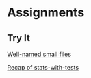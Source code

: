 # Assignments

## Try It

[Well-named small files](small.md)

[Recap of stats-with-tests](stats-with-tests.md)
